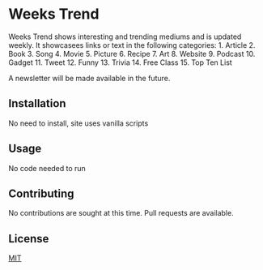 # Weeks Trend

Weeks Trend shows interesting and trending mediums and is updated weekly. It showcasees links or text in the following categories:
    1. Article
    2. Book
    3. Song
    4. Movie
    5. Picture
    6. Recipe
    7. Art
    8. Website
    9. Podcast
    10. Gadget
    11. Tweet
    12. Funny
    13. Trivia
    14. Free Class
    15. Top Ten List

A newsletter will be made available in the future. 

## Installation

No need to install, site uses vanilla scripts

## Usage

No code needed to run

## Contributing

No contributions are sought at this time. Pull requests are available.

## License
[MIT](https://choosealicense.com/licenses/mit/)